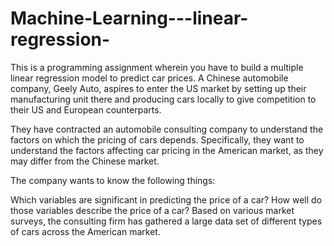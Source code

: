 # Machine-Learning---linear-regression-
This is a programming assignment wherein you have to build a multiple linear regression model to predict car prices.
A Chinese automobile company, Geely Auto, aspires to enter the US market by setting up their manufacturing unit there and producing cars locally to give competition to their US and European counterparts. 

 

They have contracted an automobile consulting company to understand the factors on which the pricing of cars depends. Specifically, they want to understand the factors affecting car pricing in the American market, as they may differ from the Chinese market. 

The company wants to know the following things:

Which variables are significant in predicting the price of a car?
How well do those variables describe the price of a car?
Based on various market surveys, the consulting firm has gathered a large data set of different types of cars across the American market. 
